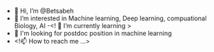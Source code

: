 - 👋 Hi, I’m @Betsabeh
- 👀 I’m interested in Machine learning, Deep learning, compuational Biology, AI
-<! 🌱 I’m currently learning >
- 💞️ I'm looking for postdoc position in machine learning
- <!📫 How to reach me ...>

<!---
Betsabeh/Betsabeh is a ✨ special ✨ repository because its `README.md` (this file) appears on your GitHub profile.
You can click the Preview link to take a look at your changes.
--->
